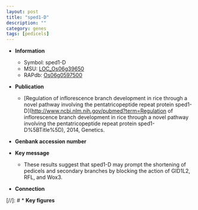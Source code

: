 ```yaml
---
layout: post
title: "sped1-D"
description: ""
category: genes
tags: [pedicels]
---
```


* **Information**  
    + Symbol: sped1-D  
    + MSU: [LOC_Os06g39650](http://rice.uga.edu/cgi-bin/ORF_infopage.cgi?orf=LOC_Os06g39650)  
    + RAPdb: [Os06g0597500](http://rapdb.dna.affrc.go.jp/viewer/gbrowse_details/irgsp1?name=Os06g0597500)  

* **Publication**  
    + [Regulation of inflorescence branch development in rice through a novel pathway involving the pentatricopeptide repeat protein sped1-D](http://www.ncbi.nlm.nih.gov/pubmed?term=Regulation of inflorescence branch development in rice through a novel pathway involving the pentatricopeptide repeat protein sped1-D%5BTitle%5D), 2014, Genetics.

* **Genbank accession number**  

* **Key message**  
    + These results suggest that sped1-D may prompt the shortening of pedicels and secondary branches by blocking the action of GID1L2, RFL, and Wox3.

* **Connection**  

[//]: # * **Key figures**  


